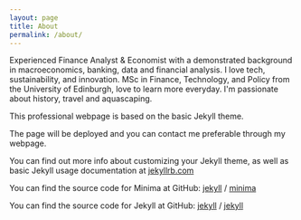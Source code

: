 ```yaml
---
layout: page
title: About
permalink: /about/
---
```



Experienced Finance Analyst & Economist with a demonstrated background in macroeconomics, banking, data and financial analysis.
I love tech, sustainability, and innovation.
MSc in Finance, Technology, and Policy from the University of Edinburgh, love to learn more everyday.
I'm passionate about history, travel and aquascaping.

This professional webpage is based on the basic Jekyll theme.

The page will be deployed and you can contact me preferable through my webpage.

You can find out more info about customizing your Jekyll theme, as well as basic Jekyll usage documentation at [jekyllrb.com](https://jekyllrb.com/)

You can find the source code for Minima at GitHub:
[jekyll][jekyll-organization] /
[minima](https://github.com/jekyll/minima)

You can find the source code for Jekyll at GitHub:
[jekyll][jekyll-organization] /
[jekyll](https://github.com/jekyll/jekyll)


[jekyll-organization]: https://github.com/jekyll
